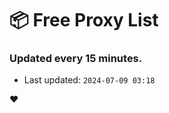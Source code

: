 # :package: Free Proxy List
### Updated every 15 minutes.

- Last updated: `2024-07-09 03:18`

:heart:
